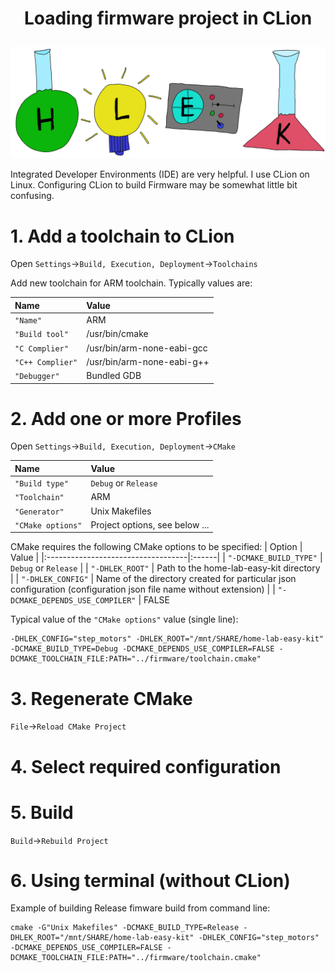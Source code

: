 # <p align="center">Loading firmware project in CLion</p>
<p align="center"><img src="../images/hlek.svg"></p>

Integrated Developer Environments (IDE) are very helpful. I use CLion on Linux. Configuring CLion to build Firmware may be somewhat little bit confusing.

# 1. Add a toolchain to CLion
   
   Open `Settings`->`Build, Execution, Deployment`->`Toolchains`
   
   Add new toolchain for ARM toolchain. Typically values are:
   
   | Name                  | Value |
   |:----------------------|:------------------|
   | `"Name"`              | ARM |
   | `"Build tool"`        | /usr/bin/cmake |
   | `"C Complier"`        | /usr/bin/arm-none-eabi-gcc |
   | `"C++ Complier"`      | /usr/bin/arm-none-eabi-g++ |
   | `"Debugger"`          | Bundled GDB |

# 2. Add one or more Profiles

   Open `Settings`->`Build, Execution, Deployment`->`CMake`

   | Name                  | Value |
   |:----------------------|:------------------|
   | `"Build type"`        | `Debug` or `Release` |
   | `"Toolchain"`         | ARM |
   | `"Generator"`         | Unix Makefiles |
   | `"CMake options"`     | Project options, see below ... |
   
CMake requires the following CMake options to be specified:
   | Option                             | Value |
   |:-----------------------------------|:------|
   | `"-DCMAKE_BUILD_TYPE"`             | `Debug` or `Release` |
   | `"-DHLEK_ROOT"`                    | Path to the home-lab-easy-kit directory |
   | `"-DHLEK_CONFIG"`                  | Name of the directory created for particular json configuration (configuration json file name without extension) |
   | `"-DCMAKE_DEPENDS_USE_COMPILER"`   | FALSE


Typical value of the `"CMake options"` value (single line):
```
-DHLEK_CONFIG="step_motors" -DHLEK_ROOT="/mnt/SHARE/home-lab-easy-kit" -DCMAKE_BUILD_TYPE=Debug -DCMAKE_DEPENDS_USE_COMPILER=FALSE -DCMAKE_TOOLCHAIN_FILE:PATH="../firmware/toolchain.cmake"
```
# 3. Regenerate CMake
`File`->`Reload CMake Project`
# 4. Select required configuration
# 5. Build
`Build`->`Rebuild Project`
# 6. Using terminal (without CLion)
Example of building Release fimware build from command line:
```
cmake -G"Unix Makefiles" -DCMAKE_BUILD_TYPE=Release -DHLEK_ROOT="/mnt/SHARE/home-lab-easy-kit" -DHLEK_CONFIG="step_motors" -DCMAKE_DEPENDS_USE_COMPILER=FALSE -DCMAKE_TOOLCHAIN_FILE:PATH="../firmware/toolchain.cmake"
```
